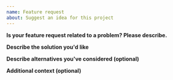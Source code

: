 ```yaml
---
name: Feature request
about: Suggest an idea for this project
---
```


**Is your feature request related to a problem? Please describe.**
<!-- A clear and concise description of what the problem is. (e.g. I'm always frustrated when [...]) -->

**Describe the solution you'd like**
<!-- A clear and concise description of what you want to happen -->

**Describe alternatives you've considered (optional)**
<!-- A clear and concise description of any alternative solutions or features you've considered -->

**Additional context (optional)**
<!-- Add any other context or screenshots about the feature request here -->

